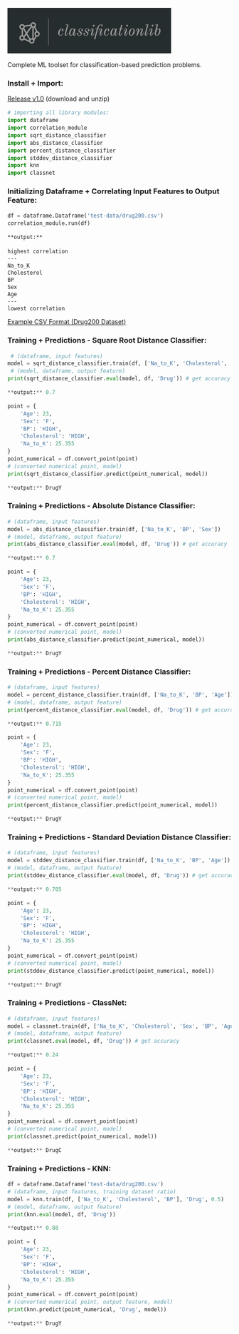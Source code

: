 ![logo.png](logo.png)

Complete ML toolset for classification-based prediction problems.

### Install + Import:

[Release v1.0](https://github.com/hershyz/classificationlib/releases/tag/v1.0) (download and unzip)

```python
# importing all library modules:
import dataframe
import correlation_module
import sqrt_distance_classifier
import abs_distance_classifier
import percent_distance_classifier
import stddev_distance_classifier
import knn
import classnet
```

### Initializing Dataframe + Correlating Input Features to Output Feature:

```python
df = dataframe.Dataframe('test-data/drug200.csv')
correlation_module.run(df)
```

```
**output:**

highest correlation
---
Na_to_K
Cholesterol
BP
Sex
Age
---
lowest correlation
```

[Example CSV Format (Drug200 Dataset)](https://github.com/hershyz/classificationlib/blob/main/test-data/drug200.csv)

### Training + Predictions - Square Root Distance Classifier:

```python
 # (dataframe, input features)
model = sqrt_distance_classifier.train(df, ['Na_to_K', 'Cholesterol', 'BP'])
 # (model, dataframe, output feature)
print(sqrt_distance_classifier.eval(model, df, 'Drug')) # get accuracy
```

```python
**output:** 0.7
```

```python
point = {
    'Age': 23,
    'Sex': 'F',
    'BP': 'HIGH',
    'Cholesterol': 'HIGH',
    'Na_to_K': 25.355
}
point_numerical = df.convert_point(point)
# (converted numerical point, model)
print(sqrt_distance_classifier.predict(point_numerical, model))
```

```python
**output:** DrugY
```

### Training + Predictions - Absolute Distance Classifier:

```python
# (dataframe, input features)
model = abs_distance_classifier.train(df, ['Na_to_K', 'BP', 'Sex'])
# (model, dataframe, output feature)
print(abs_distance_classifier.eval(model, df, 'Drug')) # get accuracy
```

```python
**output:** 0.7
```

```python
point = {
    'Age': 23,
    'Sex': 'F',
    'BP': 'HIGH',
    'Cholesterol': 'HIGH',
    'Na_to_K': 25.355
}
point_numerical = df.convert_point(point)
# (converted numerical point, model)
print(abs_distance_classifier.predict(point_numerical, model))
```

```python
**output:** DrugY
```

### Training + Predictions - Percent Distance Classifier:

```python
# (dataframe, input features)
model = percent_distance_classifier.train(df, ['Na_to_K', 'BP', 'Age'])
# (model, dataframe, output feature)
print(percent_distance_classifier.eval(model, df, 'Drug')) # get accuracy
```

```python
**output:** 0.715
```

```python
point = {
    'Age': 23,
    'Sex': 'F',
    'BP': 'HIGH',
    'Cholesterol': 'HIGH',
    'Na_to_K': 25.355
}
point_numerical = df.convert_point(point)
# (converted numerical point, model)
print(percent_distance_classifier.predict(point_numerical, model))
```

```python
**output:** DrugY
```

### Training + Predictions - Standard Deviation Distance Classifier:

```python
# (dataframe, input features)
model = stddev_distance_classifier.train(df, ['Na_to_K', 'BP', 'Age'])
# (model, dataframe, output feature)
print(stddev_distance_classifier.eval(model, df, 'Drug')) # get accuracy
```

```python
**output:** 0.705
```

```python
point = {
    'Age': 23,
    'Sex': 'F',
    'BP': 'HIGH',
    'Cholesterol': 'HIGH',
    'Na_to_K': 25.355
}
point_numerical = df.convert_point(point)
# (converted numerical point, model)
print(stddev_distance_classifier.predict(point_numerical, model))
```

```python
**output:** DrugY
```

### Training + Predictions - ClassNet:

```python
# (dataframe, input features)
model = classnet.train(df, ['Na_to_K', 'Cholesterol', 'Sex', 'BP', 'Age'])
# (model, dataframe, output feature)
print(classnet.eval(model, df, 'Drug')) # get accuracy
```

```python
**output:** 0.24
```

```python
point = {
    'Age': 23,
    'Sex': 'F',
    'BP': 'HIGH',
    'Cholesterol': 'HIGH',
    'Na_to_K': 25.355
}
point_numerical = df.convert_point(point)
# (converted numerical point, model)
print(classnet.predict(point_numerical, model))
```

```python
**output:** DrugC
```

### Training + Predictions - KNN:

```python
df = dataframe.Dataframe('test-data/drug200.csv')
# (dataframe, input features, training dataset ratio)
model = knn.train(df, ['Na_to_K', 'Cholesterol', 'BP'], 'Drug', 0.5)
# (model, dataframe, output feature)
print(knn.eval(model, df, 'Drug'))
```

```python
**output:** 0.88
```

```python
point = {
    'Age': 23,
    'Sex': 'F',
    'BP': 'HIGH',
    'Cholesterol': 'HIGH',
    'Na_to_K': 25.355
}
point_numerical = df.convert_point(point)
# (converted numerical point, output feature, model)
print(knn.predict(point_numerical, 'Drug', model))
```

```python
**output:** DrugY
```